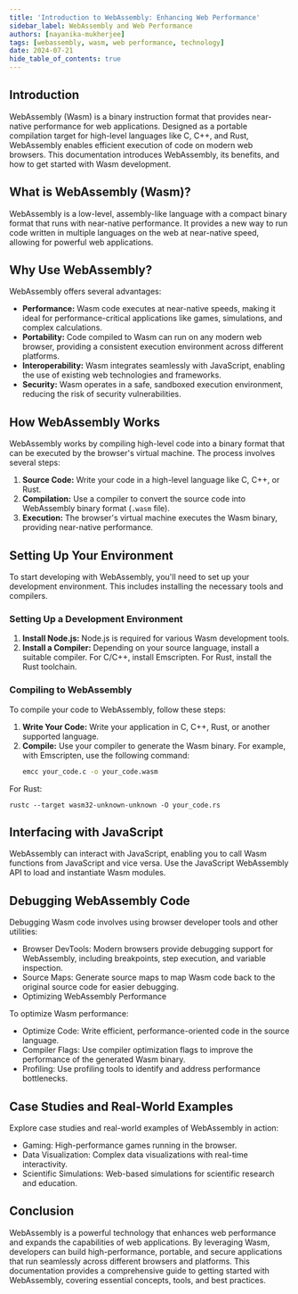 ```yaml
---
title: 'Introduction to WebAssembly: Enhancing Web Performance'
sidebar_label: WebAssembly and Web Performance
authors: [nayanika-mukherjee]
tags: [webassembly, wasm, web performance, technology]
date: 2024-07-21
hide_table_of_contents: true
---
```


## Introduction

WebAssembly (Wasm) is a binary instruction format that provides near-native performance for web applications. Designed as a portable compilation target for high-level languages like C, C++, and Rust, WebAssembly enables efficient execution of code on modern web browsers. This documentation introduces WebAssembly, its benefits, and how to get started with Wasm development.

## What is WebAssembly (Wasm)?

WebAssembly is a low-level, assembly-like language with a compact binary format that runs with near-native performance. It provides a new way to run code written in multiple languages on the web at near-native speed, allowing for powerful web applications.

## Why Use WebAssembly?

WebAssembly offers several advantages:

- **Performance:** Wasm code executes at near-native speeds, making it ideal for performance-critical applications like games, simulations, and complex calculations.
- **Portability:** Code compiled to Wasm can run on any modern web browser, providing a consistent execution environment across different platforms.
- **Interoperability:** Wasm integrates seamlessly with JavaScript, enabling the use of existing web technologies and frameworks.
- **Security:** Wasm operates in a safe, sandboxed execution environment, reducing the risk of security vulnerabilities.

## How WebAssembly Works

WebAssembly works by compiling high-level code into a binary format that can be executed by the browser's virtual machine. The process involves several steps:

1. **Source Code:** Write your code in a high-level language like C, C++, or Rust.
2. **Compilation:** Use a compiler to convert the source code into WebAssembly binary format (`.wasm` file).
3. **Execution:** The browser's virtual machine executes the Wasm binary, providing near-native performance.

## Setting Up Your Environment

To start developing with WebAssembly, you'll need to set up your development environment. This includes installing the necessary tools and compilers.

### Setting Up a Development Environment

1. **Install Node.js:** Node.js is required for various Wasm development tools.
2. **Install a Compiler:** Depending on your source language, install a suitable compiler. For C/C++, install Emscripten. For Rust, install the Rust toolchain.

### Compiling to WebAssembly

To compile your code to WebAssembly, follow these steps:

1. **Write Your Code:** Write your application in C, C++, Rust, or another supported language.
2. **Compile:** Use your compiler to generate the Wasm binary. For example, with Emscripten, use the following command:
   ```bash
   emcc your_code.c -o your_code.wasm
   ```
For Rust:
```
rustc --target wasm32-unknown-unknown -O your_code.rs
```
## Interfacing with JavaScript

WebAssembly can interact with JavaScript, enabling you to call Wasm functions from JavaScript and vice versa. Use the JavaScript WebAssembly API to load and instantiate Wasm modules.

## Debugging WebAssembly Code

Debugging Wasm code involves using browser developer tools and other utilities:

- Browser DevTools: Modern browsers provide debugging support for WebAssembly, including breakpoints, step execution, and variable inspection.
- Source Maps: Generate source maps to map Wasm code back to the original source code for easier debugging.
- Optimizing WebAssembly Performance

To optimize Wasm performance:

- Optimize Code: Write efficient, performance-oriented code in the source language.
- Compiler Flags: Use compiler optimization flags to improve the performance of the generated Wasm binary.
- Profiling: Use profiling tools to identify and address performance bottlenecks.

## Case Studies and Real-World Examples

Explore case studies and real-world examples of WebAssembly in action:

- Gaming: High-performance games running in the browser.
- Data Visualization: Complex data visualizations with real-time interactivity.
- Scientific Simulations: Web-based simulations for scientific research and education.

## Conclusion

WebAssembly is a powerful technology that enhances web performance and expands the capabilities of web applications. By leveraging Wasm, developers can build high-performance, portable, and secure applications that run seamlessly across different browsers and platforms. This documentation provides a comprehensive guide to getting started with WebAssembly, covering essential concepts, tools, and best practices.

